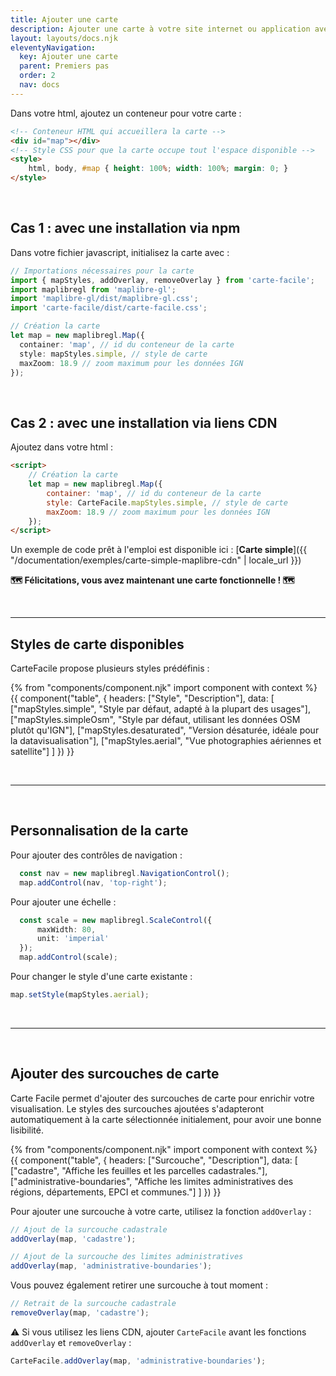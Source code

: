 ```yaml
---
title: Ajouter une carte
description: Ajouter une carte à votre site internet ou application avec Carte facile.
layout: layouts/docs.njk
eleventyNavigation:
  key: Ajouter une carte
  parent: Premiers pas
  order: 2
  nav: docs 
---
```


Dans votre html, ajoutez un conteneur pour votre carte :

```html
<!-- Conteneur HTML qui accueillera la carte -->
<div id="map"></div>
<!-- Style CSS pour que la carte occupe tout l'espace disponible -->
<style>
    html, body, #map { height: 100%; width: 100%; margin: 0; }
</style>
```

<br>

## Cas 1 : avec une installation via npm

Dans votre fichier javascript, initialisez la carte avec :

```typescript
// Importations nécessaires pour la carte
import { mapStyles, addOverlay, removeOverlay } from 'carte-facile';
import maplibregl from 'maplibre-gl';
import 'maplibre-gl/dist/maplibre-gl.css';
import 'carte-facile/dist/carte-facile.css';

// Création la carte
let map = new maplibregl.Map({
  container: 'map', // id du conteneur de la carte
  style: mapStyles.simple, // style de carte
  maxZoom: 18.9 // zoom maximum pour les données IGN
});
```

<br>

## Cas 2 : avec une installation via liens CDN

Ajoutez dans votre html :

```html
<script>
    // Création la carte
    let map = new maplibregl.Map({
        container: 'map', // id du conteneur de la carte
        style: CarteFacile.mapStyles.simple, // style de carte
        maxZoom: 18.9 // zoom maximum pour les données IGN
    });
</script>
```

Un exemple de code prêt à l'emploi est disponible ici : [**Carte simple**]({{ "/documentation/exemples/carte-simple-maplibre-cdn" | locale_url }})

**🗺️ Félicitations, vous avez maintenant une carte fonctionnelle ! 🗺️**

<br>

---

## Styles de carte disponibles

CarteFacile propose plusieurs styles prédéfinis :

{% from "components/component.njk" import component with context %}
{{ component("table", {
    headers: ["Style", "Description"],
    data: [
        ["mapStyles.simple", "Style par défaut, adapté à la plupart des usages"],
        ["mapStyles.simpleOsm", "Style par défaut, utilisant les données OSM plutôt qu'IGN"],
        ["mapStyles.desaturated", "Version désaturée, idéale pour la datavisualisation"],
        ["mapStyles.aerial", "Vue photographies aériennes et satellite"]
    ]
}) }}

<br>

---

<br>

## Personnalisation de la carte 

Pour ajouter des contrôles de navigation :

```typescript
  const nav = new maplibregl.NavigationControl();
  map.addControl(nav, 'top-right');
```

Pour ajouter une échelle :

```typescript
  const scale = new maplibregl.ScaleControl({
      maxWidth: 80,
      unit: 'imperial'
  });
  map.addControl(scale);
```

Pour changer le style d'une carte existante :

```typescript
map.setStyle(mapStyles.aerial);
```

<br>

---

<br>

## Ajouter des surcouches de carte

Carte Facile permet d'ajouter des surcouches de carte pour enrichir votre visualisation. Le styles des surcouches ajoutées s'adapteront automatiquement à la carte sélectionnée initialement, pour avoir une bonne lisibilité.

{% from "components/component.njk" import component with context %}
{{ component("table", {
    headers: ["Surcouche", "Description"],
    data: [
        ["cadastre", "Affiche les feuilles et les parcelles cadastrales."],
        ["administrative-boundaries", "Affiche les limites administratives des régions, départements, EPCI et communes."]
    ]
}) }}

Pour ajouter une surcouche à votre carte, utilisez la fonction `addOverlay` :

```typescript
// Ajout de la surcouche cadastrale
addOverlay(map, 'cadastre');

// Ajout de la surcouche des limites administratives
addOverlay(map, 'administrative-boundaries');
```

Vous pouvez également retirer une surcouche à tout moment :

```typescript
// Retrait de la surcouche cadastrale
removeOverlay(map, 'cadastre');
```

⚠️ Si vous utilisez les liens CDN, ajouter `CarteFacile` avant les fonctions `addOverlay` et `removeOverlay` :
```typescript
CarteFacile.addOverlay(map, 'administrative-boundaries');
```
